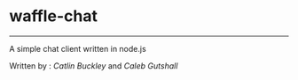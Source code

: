 # __waffle-chat__ #

* * *

A simple chat client written in node.js

Written by : _Catlin Buckley_ and _Caleb Gutshall_